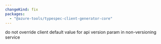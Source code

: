 ```yaml
---
changeKind: fix
packages:
  - "@azure-tools/typespec-client-generator-core"
---
```


do not override client default value for api version param in non-versioning service